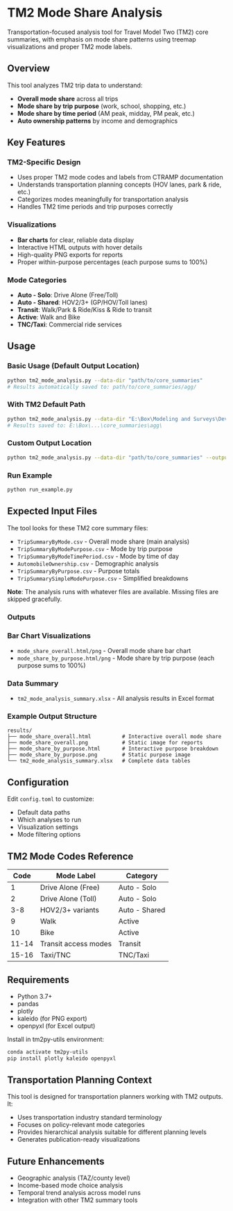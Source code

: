 # TM2 Mode Share Analysis

Transportation-focused analysis tool for Travel Model Two (TM2) core summaries, with emphasis on mode share patterns using treemap visualizations and proper TM2 mode labels.

## Overview

This tool analyzes TM2 trip data to understand:
- **Overall mode share** across all trips
- **Mode share by trip purpose** (work, school, shopping, etc.)
- **Mode share by time period** (AM peak, midday, PM peak, etc.)
- **Auto ownership patterns** by income and demographics

## Key Features

### TM2-Specific Design
- Uses proper TM2 mode codes and labels from CTRAMP documentation
- Understands transportation planning concepts (HOV lanes, park & ride, etc.)
- Categorizes modes meaningfully for transportation analysis
- Handles TM2 time periods and trip purposes correctly

### Visualizations
- **Bar charts** for clear, reliable data display
- Interactive HTML outputs with hover details
- High-quality PNG exports for reports
- Proper within-purpose percentages (each purpose sums to 100%)

### Mode Categories
- **Auto - Solo**: Drive Alone (Free/Toll)
- **Auto - Shared**: HOV2/3+ (GP/HOV/Toll lanes)  
- **Transit**: Walk/Park & Ride/Kiss & Ride to transit
- **Active**: Walk and Bike
- **TNC/Taxi**: Commercial ride services

## Usage

### Basic Usage (Default Output Location)
```bash
python tm2_mode_analysis.py --data-dir "path/to/core_summaries"
# Results automatically saved to: path/to/core_summaries/agg/
```

### With TM2 Default Path
```bash
python tm2_mode_analysis.py --data-dir "E:\Box\Modeling and Surveys\Development\Travel Model Two Conversion\Model Outputs\2015-tm22-dev-sprint-04\core_summaries"
# Results saved to: E:\Box\...\core_summaries\agg\
```

### Custom Output Location
```bash
python tm2_mode_analysis.py --data-dir "path/to/core_summaries" --output-dir "custom/results/path"
```

### Run Example
```bash
python run_example.py
```

## Expected Input Files

The tool looks for these TM2 core summary files:
- `TripSummaryByMode.csv` - Overall mode share (main analysis)
- `TripSummaryByModePurpose.csv` - Mode by trip purpose
- `TripSummaryByModeTimePeriod.csv` - Mode by time of day
- `AutomobileOwnership.csv` - Demographic analysis
- `TripSummaryByPurpose.csv` - Purpose totals
- `TripSummarySimpleModePurpose.csv` - Simplified breakdowns

**Note**: The analysis runs with whatever files are available. Missing files are skipped gracefully.

### Outputs

### Bar Chart Visualizations
- `mode_share_overall.html/png` - Overall mode share bar chart
- `mode_share_by_purpose.html/png` - Mode share by trip purpose (each purpose sums to 100%)

### Data Summary
- `tm2_mode_analysis_summary.xlsx` - All analysis results in Excel format

### Example Output Structure
```
results/
├── mode_share_overall.html          # Interactive overall mode share
├── mode_share_overall.png           # Static image for reports
├── mode_share_by_purpose.html       # Interactive purpose breakdown
├── mode_share_by_purpose.png        # Static purpose image
└── tm2_mode_analysis_summary.xlsx   # Complete data tables
```

## Configuration

Edit `config.toml` to customize:
- Default data paths
- Which analyses to run
- Visualization settings
- Mode filtering options

## TM2 Mode Codes Reference

| Code | Mode Label | Category |
|------|------------|----------|
| 1 | Drive Alone (Free) | Auto - Solo |
| 2 | Drive Alone (Toll) | Auto - Solo |
| 3-8 | HOV2/3+ variants | Auto - Shared |
| 9 | Walk | Active |
| 10 | Bike | Active |
| 11-14 | Transit access modes | Transit |
| 15-16 | Taxi/TNC | TNC/Taxi |

## Requirements

- Python 3.7+
- pandas
- plotly 
- kaleido (for PNG export)
- openpyxl (for Excel output)

Install in tm2py-utils environment:
```bash
conda activate tm2py-utils
pip install plotly kaleido openpyxl
```

## Transportation Planning Context

This tool is designed for transportation planners working with TM2 outputs. It:
- Uses transportation industry standard terminology
- Focuses on policy-relevant mode categories
- Provides hierarchical analysis suitable for different planning levels
- Generates publication-ready visualizations

## Future Enhancements

- Geographic analysis (TAZ/county level)
- Income-based mode choice analysis  
- Temporal trend analysis across model runs
- Integration with other TM2 summary tools